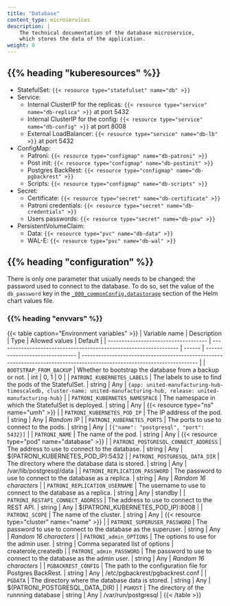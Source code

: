 ```yaml
---
title: "Database"
content_type: microservices
description: |
    The technical documentation of the database microservice,
    which stores the data of the application.
weight: 0
---
```


<!-- overview -->

<!-- body -->

## {{% heading "kuberesources" %}}

- StatefulSet: `{{< resource type="statefulset" name="db" >}}`
- Service:
  - Internal ClusterIP for the replicas: `{{< resource type="service" name="db-replica" >}}` at
    port 5432
  - Internal ClusterIP for the config: `{{< resource type="service" name="db-config" >}}` at
    port 8008
  - External LoadBalancer: `{{< resource type="service" name="db-lb" >}}` at
    port 5432
- ConfigMap:
  - Patroni: `{{< resource type="configmap" name="db-patroni" >}}`
  - Post init: `{{< resource type="configmap" name="db-postinit" >}}`
  - Postgres BackRest: `{{< resource type="configmap" name="db-pgbackrest" >}}`
  - Scripts: `{{< resource type="configmap" name="db-scripts" >}}`
- Secret:
  - Certificate: `{{< resource type="secret" name="db-certificate" >}}`
  - Patroni credentials: `{{< resource type="secret" name="db-credentials" >}}`
  - Users passwords: `{{< resource type="secret" name="db-psw" >}}`
- PersistentVolumeClaim:
  - Data: `{{< resource type="pvc" name="db-data" >}}`
  - WAL-E: `{{< resource type="pvc" name="db-wal" >}}`

## {{% heading "configuration" %}}

There is only one parameter that usually needs to be changed: the password used
to connect to the database. To do so, set the value of the `db_password` key in
the [`_000_commonConfig.datastorage`](/docs/architecture/helm-chart/#data-storage)
section of the Helm chart values file.

### {{% heading "envvars" %}}

{{< table caption="Environment variables" >}}
| Variable name                        | Description                                                       | Type   | Allowed values                  | Default                                                                                                                  |
| ------------------------------------ | ----------------------------------------------------------------- | ------ | ------------------------------- | ------------------------------------------------------------------------------------------------------------------------ |
| `BOOTSTRAP_FROM_BACKUP`              | Whether to bootstrap the database from a backup or not.           | int    | 0, 1                            | 0                                                                                                                        |
| `PATRONI_KUBERNETES_LABELS`          | The labels to use to find the pods of the StatefulSet.            | string | Any                             | `{app: united-manufacturing-hub-timescaledb, cluster-name: united-manufacturing-hub, release: united-manufacturing-hub}` |
| `PATRONI_KUBERNETES_NAMESPACE`       | The namespace in which the StatefulSet is deployed.               | string | Any                             | {{< resource type="ns" name="umh" >}}                                                                                    |
| `PATRONI_KUBERNETES_POD_IP`          | The IP address of the pod.                                        | string | Any                             | _Random IP_                                                                                                              |
| `PATRONI_KUBERNETES_PORTS`           | The ports to use to connect to the pods.                          | string | Any                             | `[{"name": "postgresql", "port": 5432}]`                                                                                 |
| `PATRONI_NAME`                       | The name of the pod.                                              | string | Any                             | {{< resource type="pod" name="database" >}}                                                                              |
| `PATRONI_POSTGRESQL_CONNECT_ADDRESS` | The address to use to connect to the database.                    | string | Any                             | $(PATRONI_KUBERNETES_POD_IP):5432                                                                                        |
| `PATRONI_POSTGRESQL_DATA_DIR`        | The directory where the database data is stored.                  | string | Any                             | /var/lib/postgresql/data                                                                                                 |
| `PATRONI_REPLICATION_PASSWORD`       | The password to use to connect to the database as a replica.      | string | Any                             | _Random 16 characters_                                                                                                   |
| `PATRONI_REPLICATION_USERNAME`       | The username to use to connect to the database as a replica.      | string | Any                             | standby                                                                                                                  |
| `PATRONI_RESTAPI_CONNECT_ADDRESS`    | The address to use to connect to the REST API.                    | string | Any                             | $(PATRONI_KUBERNETES_POD_IP):8008                                                                                        |
| `PATRONI_SCOPE`                      | The name of the cluster.                                          | string | Any                             | {{< resource type="cluster" name="name" >}}                                                                              |
| `PATRONI_SUPERUSER_PASSWORD`         | The password to use to connect to the database as the superuser.  | string | Any                             | _Random 16 characters_                                                                                                   |
| `PATRONI_admin_OPTIONS`              | The options to use for the admin user.                            | string | Comma separated list of options | createrole,createdb                                                                                                      |
| `PATRONI_admin_PASSWORD`             | The password to use to connect to the database as the admin user. | string | Any                             | _Random 16 characters_                                                                                                   |
| `PGBACKREST_CONFIG`                  | The path to the configuration file for Postgres BackRest.         | string | Any                             | /etc/pgbackrest/pgbackrest.conf                                                                                          |
| `PGDATA`                             | The directory where the database data is stored.                  | string | Any                             | $(PATRONI_POSTGRESQL_DATA_DIR)                                                                                           |
| `PGHOST`                             | The directory of the runnning database                            | string | Any                             | /var/run/postgresql                                                                                                      |
{{< /table >}}
